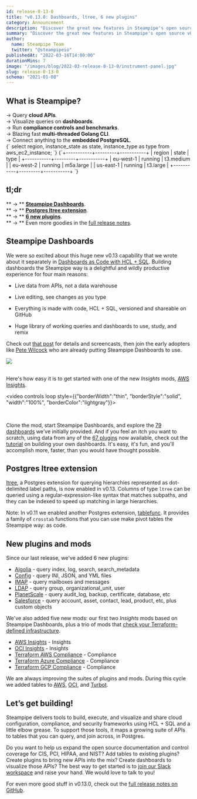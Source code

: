 ```yaml
---
id: release-0-13-0
title: "v0.13.0: Dashboards, ltree, 6 new plugins"
category: Announcement
description: "Discover the great new features in Steampipe's open source v0.13.0 release!"
summary: "Discover the great new features in Steampipe's open source v0.13.0 release!"
author:
  name: Steampipe Team
  twitter: "@steampipeio"
publishedAt: "2022-03-16T14:00:00"
durationMins: 7
image: "/images/blog/2022-03-release-0-13-0/instrument-panel.jpg"
slug: release-0-13-0
schema: "2021-01-08"
---
```


<div className="row mb-5 mt-1">
  <div className="col col-12 col-lg-6">
    <h2>What is Steampipe?</h2>
    &rarr; Query <strong>cloud APIs</strong>.
    <br/>
    &rarr; Visualize queries on <strong>dashboards</strong>.
    <br/>
    &rarr; Run <strong>compliance controls and benchmarks</strong>.
    <br/>
    &rarr; Blazing fast <strong>multi-threaded Golang CLI</strong>.
    <br/> 
    &rarr; Connect anything to the <strong>embedded PostgreSQL</strong>.
  </div>
  <div className="col col-12 col-lg-1"></div>
  <div className="col col-12 col-lg-5 mt-5">
    <Terminal title="steampipe cli">
      <TerminalCommand enableCopyToClipboard={false}>
        {`
select
  region,
  instance_state as state,
  instance_type as type
from
  aws_ec2_instance;
        `}
      </TerminalCommand>
      <TerminalResult>
        {`+-----------+---------+-----------+
| region    | state   | type      |
+-----------+---------+-----------+
| eu-west-1 | running | t3.medium |
| eu-west-2 | running | m5a.large |
| us-east-1 | running | t3.large  |
+-----------+---------+-----------+
        `}
      </TerminalResult>
    </Terminal>
  </div>
</div>

## tl;dr

** &rarr; ** **[Steampipe Dashboards](#steampipe-dashboards)**.<br />
** &rarr; ** **[Postgres ltree extension](#postgres-ltree-extension)**.<br />
** &rarr; ** **[6 new plugins](#new-plugins)**. <br /> 
** &rarr; ** Even more goodies in the [full release notes](https://github.com/turbot/steampipe/blob/main/CHANGELOG.md#v0130-2022-03-10).

## Steampipe Dashboards

We were so excited about this huge new v0.13 capability that we wrote about it separately in [Dashboards as Code with HCL + SQL](https://steampipe.io/blog/dashboards-as-code). Building dashboards the Steampipe way is a delightful and wildly productive experience for four main reasons:

- Live data from APIs, not a data warehouse

- Live editing, see changes as you type

- Everything is made with code, HCL + SQL, versioned and shareable on GitHub

- Huge library of working queries and dashboards to use, study, and remix

Check out [that post](https://steampipe.io/blog/dashboards-as-code) for details and screencasts, then join the early adopters like [Pete Wilcock](https://twitter.com/WilcockPete) who are already putting Steampipe Dashboards to use.

<div style={{"borderWidth":"thin", "borderStyle":"solid", "borderColor":"lightgray", "padding":"20px", "width":"70%"}}>
  <a href="https://twitter.com/WilcockPete/status/1502335594206310404">
    <img src="/images/blog/2022-03-release-0-13-0/pete-wilcock-tweet.png" />
  </a>
</div>
<br/>

Here's how easy it is to get started with one of the new <i>Insights</i> mods, [AWS Insights](https://hub.steampipe.io/mods/turbot/aws_insights).

<video controls loop style={{"borderWidth":"thin", "borderStyle":"solid", "width":"100%",  "borderColor":"lightgray"}}>
  <source src="/images/blog/2022-03-release-0-13-0/aws-insights-getting-started.mp4" />
</video>

<br/>

Clone the mod, start Steampipe Dashboards, and explore the [79 dashboards](https://hub.steampipe.io/mods/turbot/aws_insights/dashboards) we've initially provided. And if you feel an itch you want to scratch, using data from any of the [67 plugins](https://hub.steampipe.io/plugins) now available, check out the [tutorial](https://steampipe.io/docs/mods/writing-dashboards) on building your own dashboards. It's easy, it's fun, and you'll accomplish more, faster, than you would have thought possible.

## Postgres ltree extension

[ltree](https://www.postgresql.org/docs/current/ltree.html), a Postgres extension for querying hierarchies represented as dot-delimited label paths, is now enabled in v0.13. Columns of type `ltree` can be queried using a regular-expression-like syntax that matches subpaths, and they can be indexed to speed up matching in large hierarchies.

Note: In v0.11 we enabled another Postgres extension, [tablefunc](https://www.postgresql.org/docs/current/tablefunc.html). It provides a family of `crosstab` functions that you can use make pivot tables the Steampipe way: as code. 

## New plugins and mods

Since our last release, we've added 6 new plugins:

<ul><li><a href="https://hub.steampipe.io/plugins/algolia">Algolia</a> - query index, log, search, search_metadata</li><li><a href="https://hub.steampipe.io/plugins/config">Config</a> - query INI, JSON, and YML files</li><li><a href="https://hub.steampipe.io/plugins/imap">IMAP</a> - query mailboxes and messages</li><li><a href="https://hub.steampipe.io/plugins/ldap">LDAP</a> - query group, organizational_unit, user</li><li><a href="https://hub.steampipe.io/plugins/planetscale">PlanetScale</a> - query audit_log, backup, certificate, database, etc</li><li><a href="https://hub.steampipe.io/plugins/salesforce">Salesforce</a> - query account, asset, contact, lead, product, etc, plus custom objects</li></ul>

 We've also added five new mods: our first two <i>Insights</i> mods based on Steampipe Dashboards, plus a trio of mods that [check your Terraform-defined infrastructure](https://steampipe.io/blog/sql-queries-and-compliance-checks-for-terraform-files).

-	[AWS Insights](https://github.com/turbot/steampipe-mod-aws-insights) - Insights
-	[OCI Insights](https://github.com/turbot/steampipe-mod-oci-insights) - Insights
- [Terraform AWS Compliance](https://hub.steampipe.io/mods/turbot/terraform_aws_compliance) - Compliance
- [Terraform Azure Compliance](https://hub.steampipe.io/mods/turbot/terraform_azure_compliance) - Compliance
- [Terraform GCP Compliance](https://hub.steampipe.io/mods/turbot/terraform_gcp_compliance) - Compliance

<p>We are always improving the suites of plugins and mods. During this cycle we added tables to <a href="https://hub.steampipe.io/plugins/turbot/aws">AWS</a>, <a href="https://hub.steampipe.io/plugins/turbot/oci">OCI</a>, and <a href="https://hub.steampipe.io/plugins/turbot/turbot">Turbot</a>. </p>

## Let’s get building!

Steampipe delivers tools to build, execute, and visualize and share cloud configuration, compliance, and security frameworks using HCL + SQL and a little elbow grease. To support those tools, it maps a growing suite of APIs to tables that you can query, and join across, in Postgres. 

Do you want to help us expand the open source documentation and control coverage for CIS, PCI, HIPAA, and NIST? Add tables to existing plugins? Create plugins to bring new APIs into the mix? Create dashboards to visualize those APIs? The best way to get started is to [join our Slack workspace](https://steampipe.io/community/join) and raise your hand. We would love to talk to you!

For even more good stuff in v0.13.0, check out the [full release notes on GitHub](https://github.com/turbot/steampipe/blob/main/CHANGELOG.md#v0130-2022-03-10).

